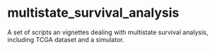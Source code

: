 # multistate_survival_analysis
A set of scripts an vignettes dealing with multistate survival analysis, including TCGA dataset and a simulator.
